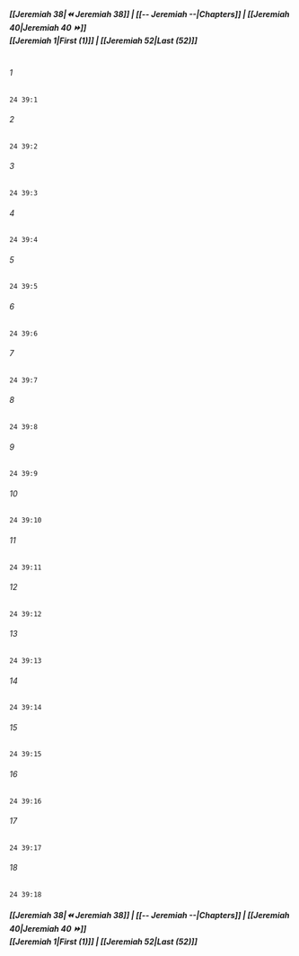 
##### **[[Jeremiah 38|⏪ Jeremiah 38]] | [[-- Jeremiah --|Chapters]] | [[Jeremiah 40|Jeremiah 40 ⏩]]**<br>**[[Jeremiah 1|First (1)]] | [[Jeremiah 52|Last (52)]]**<br><br>

###### 1
``` verse
24 39:1
```
###### 2
``` verse
24 39:2
```
###### 3
``` verse
24 39:3
```
###### 4
``` verse
24 39:4
```
###### 5
``` verse
24 39:5
```
###### 6
``` verse
24 39:6
```
###### 7
``` verse
24 39:7
```
###### 8
``` verse
24 39:8
```
###### 9
``` verse
24 39:9
```
###### 10
``` verse
24 39:10
```
###### 11
``` verse
24 39:11
```
###### 12
``` verse
24 39:12
```
###### 13
``` verse
24 39:13
```
###### 14
``` verse
24 39:14
```
###### 15
``` verse
24 39:15
```
###### 16
``` verse
24 39:16
```
###### 17
``` verse
24 39:17
```
###### 18
``` verse
24 39:18
```

##### **[[Jeremiah 38|⏪ Jeremiah 38]] | [[-- Jeremiah --|Chapters]] | [[Jeremiah 40|Jeremiah 40 ⏩]]**<br>**[[Jeremiah 1|First (1)]] | [[Jeremiah 52|Last (52)]]**
